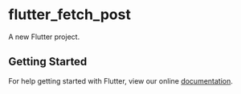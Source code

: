 # flutter_fetch_post

A new Flutter project.

## Getting Started

For help getting started with Flutter, view our online
[documentation](https://flutter.io/).
